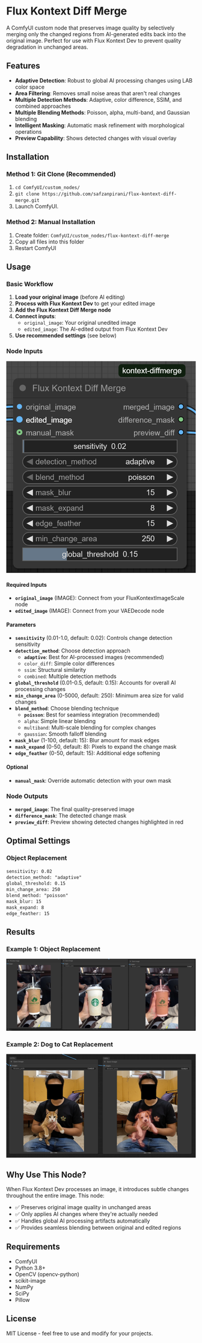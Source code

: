 # Flux Kontext Diff Merge

A ComfyUI custom node that preserves image quality by selectively merging only the changed regions from AI-generated edits back into the original image. Perfect for use with Flux Kontext Dev to prevent quality degradation in unchanged areas.

## Features

- **Adaptive Detection**: Robust to global AI processing changes using LAB color space
- **Area Filtering**: Removes small noise areas that aren't real changes
- **Multiple Detection Methods**: Adaptive, color difference, SSIM, and combined approaches
- **Multiple Blending Methods**: Poisson, alpha, multi-band, and Gaussian blending
- **Intelligent Masking**: Automatic mask refinement with morphological operations
- **Preview Capability**: Shows detected changes with visual overlay

## Installation

### Method 1: Git Clone (Recommended)
1. `cd ComfyUI/custom_nodes/`
2. `git clone https://github.com/safzanpirani/flux-kontext-diff-merge.git`
3. Launch ComfyUI.


### Method 2: Manual Installation
1. Create folder: `ComfyUI/custom_nodes/flux-kontext-diff-merge`
2. Copy all files into this folder
3. Restart ComfyUI

## Usage

### Basic Workflow
1. **Load your original image** (before AI editing)
2. **Process with Flux Kontext Dev** to get your edited image
3. **Add the Flux Kontext Diff Merge node**
4. **Connect inputs**:
   - `original_image`: Your original unedited image
   - `edited_image`: The AI-edited output from Flux Kontext Dev
5. **Use recommended settings** (see below)

### Node Inputs

![Node Preview](docs/node.png)

#### Required Inputs
- **`original_image`** (IMAGE): Connect from your FluxKontextImageScale node
- **`edited_image`** (IMAGE): Connect from your VAEDecode node

#### Parameters
- **`sensitivity`** (0.01-1.0, default: 0.02): Controls change detection sensitivity
- **`detection_method`**: Choose detection approach
  - **`adaptive`**: Best for AI-processed images (recommended)
  - `color_diff`: Simple color differences
  - `ssim`: Structural similarity
  - `combined`: Multiple detection methods
- **`global_threshold`** (0.01-0.5, default: 0.15): Accounts for overall AI processing changes
- **`min_change_area`** (0-5000, default: 250): Minimum area size for valid changes
- **`blend_method`**: Choose blending technique
  - **`poisson`**: Best for seamless integration (recommended)
  - `alpha`: Simple linear blending
  - `multiband`: Multi-scale blending for complex changes
  - `gaussian`: Smooth falloff blending
- **`mask_blur`** (1-100, default: 15): Blur amount for mask edges
- **`mask_expand`** (0-50, default: 8): Pixels to expand the change mask
- **`edge_feather`** (0-50, default: 15): Additional edge softening

#### Optional
- **`manual_mask`**: Override automatic detection with your own mask

### Node Outputs
- **`merged_image`**: The final quality-preserved image
- **`difference_mask`**: The detected change mask
- **`preview_diff`**: Preview showing detected changes highlighted in red

## Optimal Settings

### Object Replacement
```
sensitivity: 0.02
detection_method: "adaptive"
global_threshold: 0.15
min_change_area: 250
blend_method: "poisson"
mask_blur: 15
mask_expand: 8
edge_feather: 15
```

## Results

### Example 1: Object Replacement
![Before and After Example 1](docs/before%20after.png)

### Example 2: Dog to Cat Replacement
![Before and After Example 2](docs/before%20after%201.png)

## Why Use This Node?

When Flux Kontext Dev processes an image, it introduces subtle changes throughout the entire image. This node:

- ✅ Preserves original image quality in unchanged areas
- ✅ Only applies AI changes where they're actually needed
- ✅ Handles global AI processing artifacts automatically
- ✅ Provides seamless blending between original and edited regions

## Requirements

- ComfyUI
- Python 3.8+
- OpenCV (opencv-python)
- scikit-image
- NumPy
- SciPy
- Pillow

## License

MIT License - feel free to use and modify for your projects. 